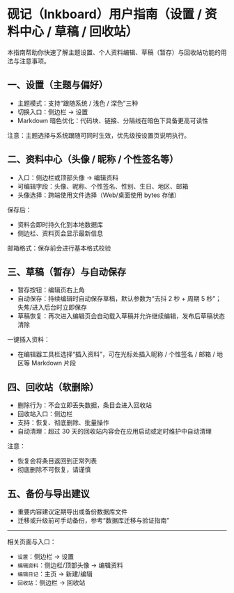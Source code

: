 # 砚记（Inkboard）用户指南（设置 / 资料中心 / 草稿 / 回收站）

本指南帮助你快速了解主题设置、个人资料编辑、草稿（暂存）与回收站功能的用法与注意事项。

## 一、设置（主题与偏好）
- 主题模式：支持“跟随系统 / 浅色 / 深色”三种
- 切换入口：侧边栏 → 设置
- Markdown 暗色优化：代码块、链接、分隔线在暗色下具备更高可读性

注意：主题选择与系统跟随可同时生效，优先级按设置页说明执行。

## 二、资料中心（头像 / 昵称 / 个性签名等）
- 入口：侧边栏或顶部头像 → 编辑资料
- 可编辑字段：头像、昵称、个性签名、性别、生日、地区、邮箱
- 头像选择：跨端使用文件选择（Web/桌面使用 bytes 存储）

保存后：
- 资料会即时持久化到本地数据库
- 侧边栏、资料页会显示最新信息

邮箱格式：保存前会进行基本格式校验

## 三、草稿（暂存）与自动保存
- 暂存按钮：编辑页右上角
- 自动保存：持续编辑时自动保存草稿，默认参数为“去抖 2 秒 + 周期 5 秒”；失焦/进入后台时立即保存
- 草稿恢复：再次进入编辑页会自动载入草稿并允许继续编辑，发布后草稿状态清除

一键插入资料：
- 在编辑器工具栏选择“插入资料”，可在光标处插入昵称 / 个性签名 / 邮箱 / 地区等 Markdown 片段

## 四、回收站（软删除）
- 删除行为：不会立即丢失数据，条目会进入回收站
- 回收站入口：侧边栏
- 支持：恢复、彻底删除、批量操作
- 自动清理：超过 30 天的回收站内容会在应用启动或定时维护中自动清理

注意：
- 恢复会将条目返回到正常列表
- 彻底删除不可恢复，请谨慎

## 五、备份与导出建议
- 重要内容建议定期导出或备份数据库文件
- 迁移或升级前可手动备份，参考“数据库迁移与验证指南”

---

相关页面与入口：
- `设置`：侧边栏 → 设置
- `编辑资料`：侧边栏/顶部头像 → 编辑资料
- `编辑日记`：主页 → 新建/编辑
- `回收站`：侧边栏 → 回收站

